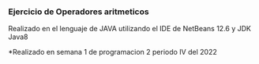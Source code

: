 ### Ejercicio de Operadores aritmeticos

Realizado en el lenguaje de JAVA utilizando el IDE de NetBeans 12.6 y JDK Java8

*Realizado en semana 1 de programacion 2 periodo IV del 2022